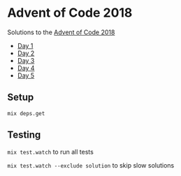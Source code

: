 # Advent of Code 2018

Solutions to the [Advent of Code 2018](https://adventofcode.com/2018/)

- [Day 1](lib/chronal_calibration.ex)
- [Day 2](lib/inventory_management_system.ex)
- [Day 3](lib/fabric_slicer.ex)
- [Day 4](lib/repose_records.ex)
- [Day 5](lib/alchemy_reduction.ex)

## Setup

`mix deps.get`

## Testing

`mix test.watch` to run all tests

`mix test.watch --exclude solution` to skip slow solutions
